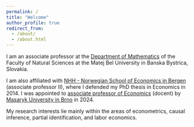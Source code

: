 ```yaml
---
permalink: /
title: "Welcome"
author_profile: true
redirect_from: 
  - /about/
  - /about.html
---
```


I am an associate professor at the [Department of Mathematics](https://www.umbmath.sk/) of the Faculty of Natural Sciences at the Matej Bel University in Banska Bystrica, Slovakia. 

I am also affiliated with [NHH - Norwegian School of Economics in Bergen](https://www.nhh.no/en/employees/faculty/lukas-laffers/) (associate professor II), where I defended my PhD thesis in Economics in 2014. I was appointed to [associate professor of Economics](https://www.muni.cz/en/people/518234-lukas-laffers/qualifications) (docent) by [Masaryk University in Brno](https://www.econ.muni.cz/en) in 2024. 

My research interests lie mainly within the areas of econometrics, causal inference, partial identification, and labor economics.
